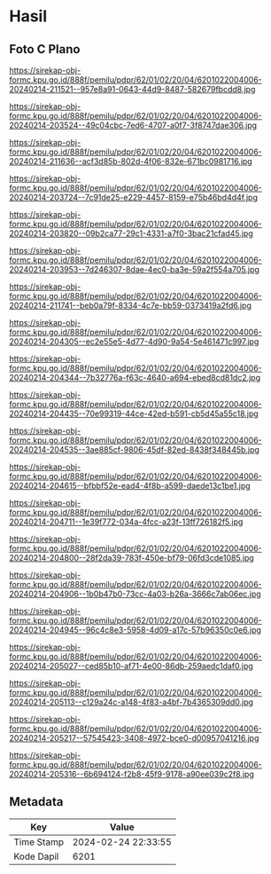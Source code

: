 # Hasil

## Foto C Plano

https://sirekap-obj-formc.kpu.go.id/888f/pemilu/pdpr/62/01/02/20/04/6201022004006-20240214-211521--957e8a91-0643-44d9-8487-582679fbcdd8.jpg

https://sirekap-obj-formc.kpu.go.id/888f/pemilu/pdpr/62/01/02/20/04/6201022004006-20240214-203524--49c04cbc-7ed6-4707-a0f7-3f8747dae306.jpg

https://sirekap-obj-formc.kpu.go.id/888f/pemilu/pdpr/62/01/02/20/04/6201022004006-20240214-211636--acf3d85b-802d-4f06-832e-671bc0981716.jpg

https://sirekap-obj-formc.kpu.go.id/888f/pemilu/pdpr/62/01/02/20/04/6201022004006-20240214-203724--7c91de25-e229-4457-8159-e75b46bd4d4f.jpg

https://sirekap-obj-formc.kpu.go.id/888f/pemilu/pdpr/62/01/02/20/04/6201022004006-20240214-203820--09b2ca77-29c1-4331-a7f0-3bac21cfad45.jpg

https://sirekap-obj-formc.kpu.go.id/888f/pemilu/pdpr/62/01/02/20/04/6201022004006-20240214-203953--7d246307-8dae-4ec0-ba3e-59a2f554a705.jpg

https://sirekap-obj-formc.kpu.go.id/888f/pemilu/pdpr/62/01/02/20/04/6201022004006-20240214-211741--beb0a79f-8334-4c7e-bb59-0373419a2fd6.jpg

https://sirekap-obj-formc.kpu.go.id/888f/pemilu/pdpr/62/01/02/20/04/6201022004006-20240214-204305--ec2e55e5-4d77-4d90-9a54-5e461471c997.jpg

https://sirekap-obj-formc.kpu.go.id/888f/pemilu/pdpr/62/01/02/20/04/6201022004006-20240214-204344--7b32776a-f63c-4640-a694-ebed8cd81dc2.jpg

https://sirekap-obj-formc.kpu.go.id/888f/pemilu/pdpr/62/01/02/20/04/6201022004006-20240214-204435--70e99319-44ce-42ed-b591-cb5d45a55c18.jpg

https://sirekap-obj-formc.kpu.go.id/888f/pemilu/pdpr/62/01/02/20/04/6201022004006-20240214-204535--3ae885cf-9806-45df-82ed-8438f348445b.jpg

https://sirekap-obj-formc.kpu.go.id/888f/pemilu/pdpr/62/01/02/20/04/6201022004006-20240214-204615--bfbbf52e-ead4-4f8b-a599-daede13c1be1.jpg

https://sirekap-obj-formc.kpu.go.id/888f/pemilu/pdpr/62/01/02/20/04/6201022004006-20240214-204711--1e39f772-034a-4fcc-a23f-13ff726182f5.jpg

https://sirekap-obj-formc.kpu.go.id/888f/pemilu/pdpr/62/01/02/20/04/6201022004006-20240214-204800--28f2da39-783f-450e-bf79-06fd3cde1085.jpg

https://sirekap-obj-formc.kpu.go.id/888f/pemilu/pdpr/62/01/02/20/04/6201022004006-20240214-204906--1b0b47b0-73cc-4a03-b26a-3666c7ab06ec.jpg

https://sirekap-obj-formc.kpu.go.id/888f/pemilu/pdpr/62/01/02/20/04/6201022004006-20240214-204945--96c4c8e3-5958-4d09-a17c-57b96350c0e6.jpg

https://sirekap-obj-formc.kpu.go.id/888f/pemilu/pdpr/62/01/02/20/04/6201022004006-20240214-205027--ced85b10-af71-4e00-86db-259aedc1daf0.jpg

https://sirekap-obj-formc.kpu.go.id/888f/pemilu/pdpr/62/01/02/20/04/6201022004006-20240214-205113--c129a24c-a148-4f83-a4bf-7b4365309dd0.jpg

https://sirekap-obj-formc.kpu.go.id/888f/pemilu/pdpr/62/01/02/20/04/6201022004006-20240214-205217--57545423-3408-4972-bce0-d00957041216.jpg

https://sirekap-obj-formc.kpu.go.id/888f/pemilu/pdpr/62/01/02/20/04/6201022004006-20240214-205316--6b694124-f2b8-45f9-9178-a90ee039c2f8.jpg


## Metadata

| Key        | Value               |
| ---------- | ------------------- |
| Time Stamp | 2024-02-24 22:33:55 |
| Kode Dapil | 6201                |



